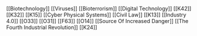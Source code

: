 [[Biotechnology]]
[[Viruses]]
[[Bioterrorism]]
[[Digital Technology]]
[[K42]]
[[K32]]
[[K15]]
[[Cyber Physical Systems]]
[[Civil Law]]
[[K13]]
[[Industry 4.0]]
[[O33]]
[[O31]]
[[F63]]
[[O14]]
[[Source Of Increased Danger]]
[[The Fourth Industrial Revolution]]
[[K24]]
